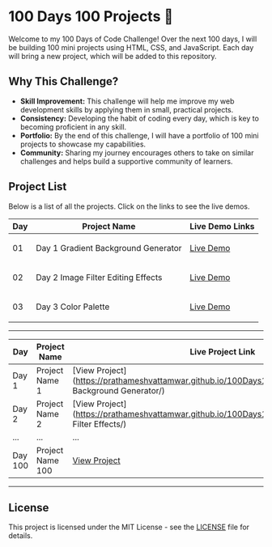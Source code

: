 <h1>100 Days 100 Projects 🎯</h1>

<p>Welcome to my 100 Days of Code Challenge! Over the next 100 days, I will be building 100 mini projects using HTML, CSS, and JavaScript. Each day will bring a new project, which will be added to this repository.</p>

<h2>Why This Challenge?</h2>
<ul>
    <li><strong>Skill Improvement:</strong> This challenge will help me improve my web development skills by applying them in small, practical projects.</li>
    <li><strong>Consistency:</strong> Developing the habit of coding every day, which is key to becoming proficient in any skill.</li>
    <li><strong>Portfolio:</strong> By the end of this challenge, I will have a portfolio of 100 mini projects to showcase my capabilities.</li>
    <li><strong>Community:</strong> Sharing my journey encourages others to take on similar challenges and helps build a supportive community of learners.</li>
</ul>

<h2>Project List</h2>
<p>Below is a list of all the projects. Click on the links to see the live demos.</p>

<table>
    <thead>
        <tr>
            <th>Day</th>
            <th>Project Name</th>
            <th>Live Demo Links</th>
        </tr>
    </thead>
    <tbody>
        <tr>
            <td>01</td>
            <td><p>Day 1 Gradient Background Generator</p></td>
            <td><a href="https://prathameshvattamwar.github.io/100Days100Projects/Day01_Gradient%20Background%20Generator/">Live Demo</a></td>
        </tr>
        <tr>
            <td>02</td>
            <td><p>Day 2 Image Filter Editing Effects</p></td>
            <td><a href="https://prathameshvattamwar.github.io/100Days100Projects/Day02_Image%20Filter%20Effects/">Live Demo</a></td>
        </tr>
        <tr>
            <td>03</td>
            <td><p>Day 3 Color Palette</p></td>
            <td><a href="https://prathameshvattamwar.github.io/100Days100Projects/Day03_Color%20Palette/">Live Demo</a></td>
        </tr>
        <!-- Add more rows as you complete each project -->
    </tbody>
</table>

_______________________________________________________________________________________________________________________________________________
| Day  | Project Name        | Live Project Link                                                                                              |
|------|---------------------|----------------------------------------------------------------------------------------------------------------|
| Day 1| Project Name 1      | [View Project](https://prathameshvattamwar.github.io/100Days100projects/Day01_Gradient Background Generator/)  |
| Day 2| Project Name 2      | [View Project](https://prathameshvattamwar.github.io/100Days100projects/Day02_Image Filter Effects/)           |
| ...  | ...                 | ...                                                                                                            |
| Day 100| Project Name 100  | [View Project](https://yourusername.github.io/100days100projects/Day100_ProjectName/)                          |
-----------------------------------------------------------------------------------------------------------------------------------------------

<h2>License</h2>
<p>This project is licensed under the MIT License - see the <a href="./LICENSE">LICENSE</a> file for details.</p>
